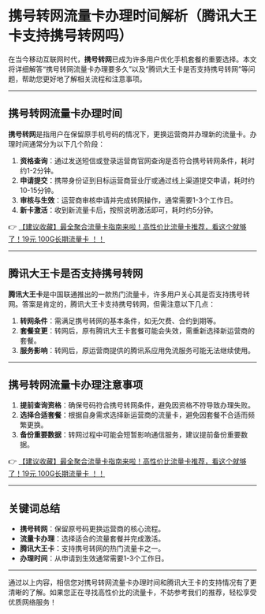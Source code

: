 # 携号转网流量卡办理时间解析（腾讯大王卡支持携号转网吗）

在当今移动互联网时代，**携号转网**已成为许多用户优化手机套餐的重要选择。本文将详细解答“携号转网流量卡办理要多久”以及“腾讯大王卡是否支持携号转网”等问题，帮助您更好地了解相关流程和注意事项。

---

## 携号转网流量卡办理时间

**携号转网**是指用户在保留原手机号码的情况下，更换运营商并办理新的流量卡。办理时间通常分为以下几个阶段：

1. **资格查询**：通过发送短信或登录运营商官网查询是否符合携号转网条件，耗时约1-2分钟。
2. **申请提交**：携带身份证到目标运营商营业厅或通过线上渠道提交申请，耗时约10-15分钟。
3. **审核与生效**：运营商审核申请并完成转网操作，通常需要1-3个工作日。
4. **新卡激活**：收到新流量卡后，按照说明激活即可，耗时约5分钟。

👉 [【建议收藏】最全聚合流量卡指南来啦！高性价比流量卡推荐，看这个就够了！19元 100G长期流量卡 ！！](https://bit.ly/Liuliangka)

---

## 腾讯大王卡是否支持携号转网

**腾讯大王卡**是中国联通推出的一款热门流量卡，许多用户关心其是否支持携号转网。答案是肯定的，腾讯大王卡支持携号转网，但需注意以下几点：

1. **转网条件**：需满足携号转网的基本条件，如无欠费、合约到期等。
2. **套餐变更**：转网后，原有腾讯大王卡套餐可能会失效，需重新选择新运营商的套餐。
3. **服务影响**：转网后，原运营商提供的腾讯系应用免流服务可能无法继续使用。

---

## 携号转网流量卡办理注意事项

1. **提前查询资格**：确保号码符合携号转网条件，避免因资格不符导致办理失败。
2. **选择合适套餐**：根据自身需求选择新运营商的流量卡，避免因套餐不合适而频繁更换。
3. **备份重要数据**：转网过程中可能会短暂影响通信服务，建议提前备份重要数据。

👉 [【建议收藏】最全聚合流量卡指南来啦！高性价比流量卡推荐，看这个就够了！19元 100G长期流量卡 ！！](https://bit.ly/Liuliangka)

---

## 关键词总结

- **携号转网**：保留原号码更换运营商的核心流程。
- **流量卡办理**：选择适合的流量套餐并完成激活。
- **腾讯大王卡**：支持携号转网的热门流量卡之一。
- **办理时间**：从申请到生效通常需要1-3个工作日。

---

通过以上内容，相信您对携号转网流量卡办理时间和腾讯大王卡的支持情况有了更清晰的了解。如果您正在寻找高性价比的流量卡，不妨参考我们的推荐，轻松享受优质网络服务！